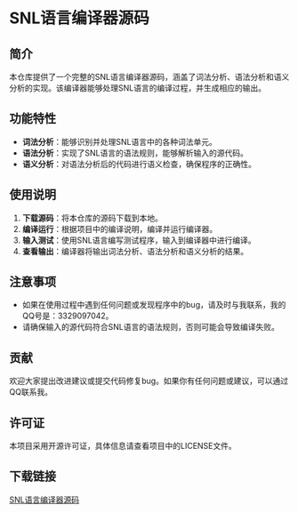 # SNL语言编译器源码

## 简介
本仓库提供了一个完整的SNL语言编译器源码，涵盖了词法分析、语法分析和语义分析的实现。该编译器能够处理SNL语言的编译过程，并生成相应的输出。

## 功能特性
- **词法分析**：能够识别并处理SNL语言中的各种词法单元。
- **语法分析**：实现了SNL语言的语法规则，能够解析输入的源代码。
- **语义分析**：对语法分析后的代码进行语义检查，确保程序的正确性。

## 使用说明
1. **下载源码**：将本仓库的源码下载到本地。
2. **编译运行**：根据项目中的编译说明，编译并运行编译器。
3. **输入测试**：使用SNL语言编写测试程序，输入到编译器中进行编译。
4. **查看输出**：编译器将输出词法分析、语法分析和语义分析的结果。

## 注意事项
- 如果在使用过程中遇到任何问题或发现程序中的bug，请及时与我联系，我的QQ号是：3329097042。
- 请确保输入的源代码符合SNL语言的语法规则，否则可能会导致编译失败。

## 贡献
欢迎大家提出改进建议或提交代码修复bug。如果你有任何问题或建议，可以通过QQ联系我。

## 许可证
本项目采用开源许可证，具体信息请查看项目中的LICENSE文件。

## 下载链接

[SNL语言编译器源码](https://pan.quark.cn/s/50cd83fd824a)